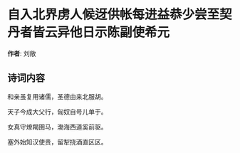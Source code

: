 # 自入北界虏人候迓供帐每进益恭少尝至契丹者皆云异他日示陈副使希元

**作者**: 刘敞

## 诗词内容

和亲虽复用诸儒，圣德由来北服胡。

天子今成大父行，匈奴自号儿单于。

女真守燎羯圉马，渤海西道奚前驱。

塞外始知汉使贵，留犁挠酒直区区。

